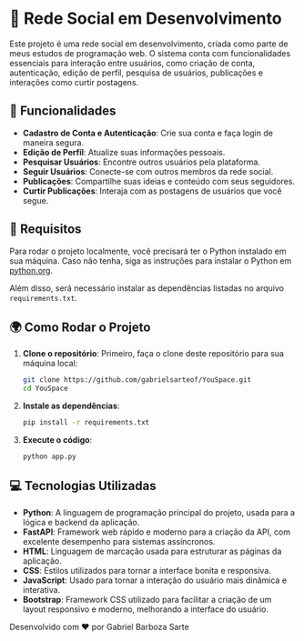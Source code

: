 # 🚀 Rede Social em Desenvolvimento

Este projeto é uma rede social em desenvolvimento, criada como parte de meus estudos de programação web. O sistema conta com funcionalidades essenciais para interação entre usuários, como criação de conta, autenticação, edição de perfil, pesquisa de usuários, publicações e interações como curtir postagens.

## 🎯 Funcionalidades

- **Cadastro de Conta e Autenticação**: Crie sua conta e faça login de maneira segura.
- **Edição de Perfil**: Atualize suas informações pessoais.
- **Pesquisar Usuários**: Encontre outros usuários pela plataforma.
- **Seguir Usuários**: Conecte-se com outros membros da rede social.
- **Publicações**: Compartilhe suas ideias e conteúdo com seus seguidores.
- **Curtir Publicações**: Interaja com as postagens de usuários que você segue.

## 📂  Requisitos

Para rodar o projeto localmente, você precisará ter o Python instalado em sua máquina. Caso não tenha, siga as instruções para instalar o Python em [python.org](https://www.python.org/downloads/).

Além disso, será necessário instalar as dependências listadas no arquivo `requirements.txt`.

## 🌍 Como Rodar o Projeto

1. **Clone o repositório**:
   Primeiro, faça o clone deste repositório para sua máquina local:
   ```bash
   git clone https://github.com/gabrielsarteof/YouSpace.git
   cd YouSpace
   ```
2. **Instale as dependências**:
   ```bash
   pip install -r requirements.txt
   ```
3. **Execute o código**:
   ```bash
   python app.py
   ```

## 💻 Tecnologias Utilizadas

- **Python**: A linguagem de programação principal do projeto, usada para a lógica e backend da aplicação.
- **FastAPI**: Framework web rápido e moderno para a criação da API, com excelente desempenho para sistemas assíncronos.
- **HTML**: Linguagem de marcação usada para estruturar as páginas da aplicação.
- **CSS**: Estilos utilizados para tornar a interface bonita e responsiva.
- **JavaScript**: Usado para tornar a interação do usuário mais dinâmica e interativa.
- **Bootstrap**: Framework CSS utilizado para facilitar a criação de um layout responsivo e moderno, melhorando a interface do usuário.

Desenvolvido com ❤️ por Gabriel Barboza Sarte

